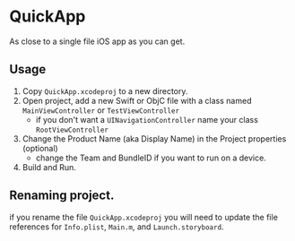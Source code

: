 # QuickApp
As close to a single file iOS app as you can get. 

## Usage
1. Copy `QuickApp.xcodeproj` to a new directory.
2. Open project, add a new Swift or ObjC file with a class named `MainViewController` or `TestViewController`
    - if you don't want a `UINavigationController` name your class `RootViewController`
3. Change the Product Name (aka Display Name) in the Project properties (optional)
    - change the Team and BundleID if you want to run on a device.
4. Build and Run.

## Renaming project.
if you rename the file `QuickApp.xcodeproj` you will need to update the file references for `Info.plist`, `Main.m`, and `Launch.storyboard`. 




